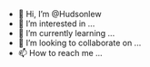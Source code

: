 - 👋 Hi, I’m @Hudsonlew
- 👀 I’m interested in ...
- 🌱 I’m currently learning ...
- 💞️ I’m looking to collaborate on ...
- 📫 How to reach me ...

<!---
Hudsonlew/Hudsonlew is a ✨ special ✨ repository because its `README.md` (this file) appears on your GitHub profile.
You can click the Preview link to take a look at your changes.
--->
